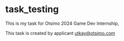 # task_testing
This is my task for Otsimo 2024 Game Dev Internship,

This task is created by applicant utkay@otsimo.com

